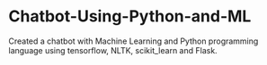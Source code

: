 # Chatbot-Using-Python-and-ML
Created a chatbot with Machine Learning and Python programming language using tensorflow, NLTK, scikit_learn and Flask.
